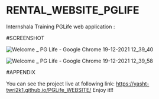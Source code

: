 # RENTAL_WEBSITE_PGLIFE
Internshala Training PGLife web application :

#SCREENSHOT

![Welcome _ PG Life - Google Chrome 19-12-2021 12_39_40](https://user-images.githubusercontent.com/84243553/146667031-04ee3388-c5ae-46fe-bfa5-25d9f3fccdf7.png)


![Welcome _ PG Life - Google Chrome 19-12-2021 12_39_58](https://user-images.githubusercontent.com/84243553/146667032-961138c7-d5fa-4e89-88b3-92f4c182f431.png)


#APPENDIX

You can see the project live at following link:  https://yasht-twri2k1.github.io/PGLife_WEBSITE/
Enjoy it!!

